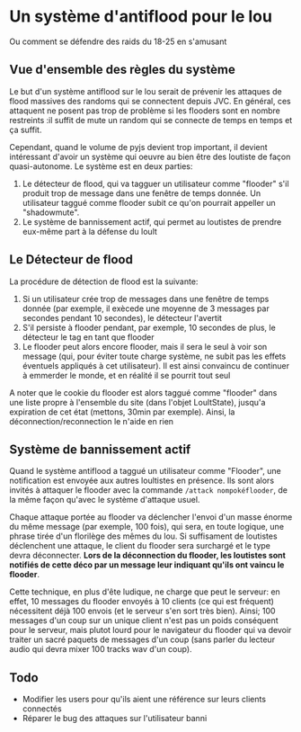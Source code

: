 # Un système d'antiflood pour le lou

Ou comment se défendre des raids du 18-25 en s'amusant

## Vue d'ensemble des règles du système

Le but d'un système antiflood sur le lou serait de prévenir les attaques de flood massives des randoms qui se connectent depuis JVC. 
En général, ces attaquent ne posent pas trop de problème si les flooders sont en nombre restreints :il suffit de mute un random
qui se connecte de temps en temps et ça suffit. 

Cependant, quand le volume de pyjs devient trop important, il devient intéressant 
d'avoir un système qui oeuvre au bien être des loutiste de façon quasi-autonome.
Le système est en deux parties: 

1. Le détecteur de flood, qui va tagguer un utilisateur comme "flooder" s'il produit trop de message dans une fenêtre de temps 
donnée. Un utilisateur taggué comme flooder subit ce qu'on pourrait appeller un "shadowmute".
2. Le système de bannissement actif, qui permet au loutistes de prendre eux-même part à la défense du loult

## Le Détecteur de flood
La procédure de détection de flood est la suivante:

1. Si un utilisateur crée trop de messages dans une fenêtre de temps donnée (par exemple, il exècede une moyenne de 3 messages 
par secondes pendant 10 secondes), le détecteur l'avertit
2. S'il persiste à flooder pendant, par exemple, 10 secondes de plus, le détecteur le tag en tant que flooder
3. Le flooder peut alors encore flooder, mais il sera le seul à voir son message (qui, pour éviter toute charge système,
ne subit pas les effets éventuels appliqués à cet utilisateur). Il est ainsi convaincu de continuer à emmerder le monde, et en réalité 
il se pourrit tout seul

A noter que le cookie du flooder est alors taggué comme "flooder" dans une liste propre à l'ensemble du site (dans l'objet LoultState),
jusqu'a expiration de cet état (mettons, 30min par exemple). Ainsi, la déconnection/reconnection le n'aide en rien

## Système de bannissement actif

Quand le système antiflood a taggué un utilisateur comme "Flooder", une notification est envoyée aux autres loultistes en présence.
Ils sont alors invités à attaquer le flooder avec la commande `/attack nompokéflooder`, de la même façon qu'avec le système d'attaque 
usuel.

Chaque attaque portée au flooder va déclencher l'envoi d'un masse énorme du même message (par exemple, 100 fois), qui sera,
en toute logique, une phrase tirée d'un florilège des mêmes du lou. Si suffisament de loutistes déclenchent une attaque, le client
du flooder sera surchargé et le type devra déconnecter. **Lors de la déconnection du flooder, les loutistes sont notifiés 
de cette déco par un message leur indiquant qu'ils ont vaincu le flooder**.

Cette technique, en plus d'ête ludique, ne charge que peut le serveur: en effet, 10 messages du flooder envoyés à 10 clients (ce qui est fréquent)
nécessitent déjà 100 envois (et le serveur s'en sort très bien). Ainsi; 100 messages d'un coup sur un unique client n'est pas un poids
conséquent pour le serveur, mais plutot lourd pour le navigateur du flooder qui va devoir traiter un sacré paquets de messages d'un coup
(sans parler du lecteur audio qui devra mixer 100 tracks wav d'un coup).

## Todo

 * Modifier les users pour qu'ils aient une référence sur leurs clients connectés
 * Réparer le bug des attaques sur l'utilisateur banni